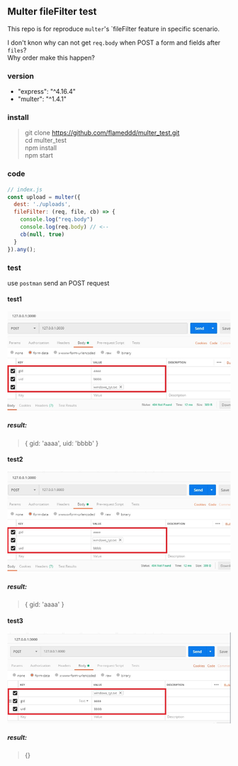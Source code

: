 ## Multer fileFilter test
This repo is for reproduce `multer`'s `fileFilter feature in specific scenario.

I don't knon why can not get `req.body` when POST a form and fields after `files`?  
Why order make this happen?  

### version
- "express": "^4.16.4"
- "multer": "^1.4.1"

### install
> git clone https://github.com/flameddd/multer_test.git  
> cd multer_test  
> npm install  
> npm start

### code
```js
// index.js
const upload = multer({
  dest: './uploads',
  fileFilter: (req, file, cb) => {
    console.log("req.body")
    console.log(req.body) // <--
    cb(null, true)
  }
}).any();
```

### test
use `postman` send an POST request

#### test1
![image info](https://github.com/flameddd/multer_test/blob/master/assets/001.jpg)  
##### result: 
> { gid: 'aaaa', uid: 'bbbb' }

#### test2
![image info](https://github.com/flameddd/multer_test/blob/master/assets/002.jpg)  
##### result: 
> { gid: 'aaaa' }

#### test3
![image info](https://github.com/flameddd/multer_test/blob/master/assets/003.jpg)  
##### result: 
> {}

